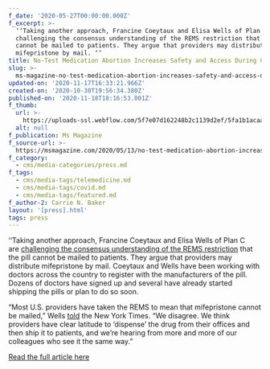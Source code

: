 ```yaml
---
f_date: '2020-05-27T00:00:00.000Z'
f_excerpt: >-
  ‘‘Taking another approach, Francine Coeytaux and Elisa Wells of Plan C are
  challenging the consensus understanding of the REMS restriction that the pill
  cannot be mailed to patients. They argue that providers may distribute
  mifepristone by mail. ‘‘
title: No-Test Medication Abortion Increases Safety and Access During COVID-19
slug: >-
  ms-magazine-no-test-medication-abortion-increases-safety-and-access-during-covid-19
updated-on: '2020-11-17T16:33:21.966Z'
created-on: '2020-10-30T19:56:34.380Z'
published-on: '2020-11-18T18:16:53.001Z'
f_thumb:
  url: >-
    https://uploads-ssl.webflow.com/5f7e07d162248b2c1139d2ef/5fa1b1acaa1f6559d034a472_Ms%20Magazine-%20No-Test%20Medication%20Abortion%20Increases%20Safety%20and%20Access%20During%20COVID-19.jpg
  alt: null
f_publication: Ms Magazine
f_source-url: >-
  https://msmagazine.com/2020/05/13/no-test-medication-abortion-increases-safety-and-access-during-covid-19/
f_category:
  - cms/media-categories/press.md
f_tags:
  - cms/media-tags/telemedicine.md
  - cms/media-tags/covid.md
  - cms/media-tags/featured.md
f_author-2: Carrie N. Baker
layout: '[press].html'
tags: press
---
```


‘‘Taking another approach, Francine Coeytaux and Elisa Wells of Plan C are [challenging the consensus understanding of the REMS restriction](https://www.nytimes.com/2020/05/12/opinion/covid-abortion-pill.html?referringSource=articleShare) that the pill cannot be mailed to patients. They argue that providers may distribute mifepristone by mail. Coeytaux and Wells have been working with doctors across the country to register with the manufacturers of the pill. Dozens of doctors have signed up and several have already started shipping the pills or plan to do so soon.

“Most U.S. providers have taken the REMS to mean that mifepristone cannot be mailed,” Wells [told](https://www.nytimes.com/2020/05/12/opinion/covid-abortion-pill.html) the New York Times. “We disagree. We think providers have clear latitude to ‘dispense’ the drug from their offices and then ship it to patients, and we’re hearing from more and more of our colleagues who see it the same way.”

[Read the full article here](https://msmagazine.com/2020/05/13/no-test-medication-abortion-increases-safety-and-access-during-covid-19/)
